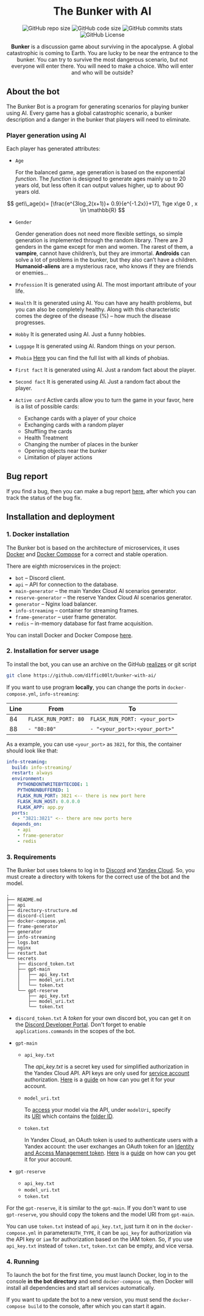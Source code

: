 <h1 align="center">The Bunker with AI</h1>
<div align="center">
	<img alt="GitHub repo size" src="https://img.shields.io/github/repo-size/D1ffic00lt/bunker-with-ai">
	<img alt="GitHub code size" src="https://img.shields.io/github/languages/code-size/D1ffic00lt/bunker-with-ai">
	<img alt="GitHub commits stats" src="https://img.shields.io/github/commit-activity/y/D1ffic00lt/bunker-with-ai">
	<img alt="GitHub License" src="https://img.shields.io/github/license/D1ffic00lt/bunker-with-ai">
</div>
<p align="center"><strong>Bunker</strong> is a discussion game about surviving in the apocalypse. A global catastrophic is coming to Earth. You are lucky to be near the entrance to the bunker. You can try to survive the most dangerous scenario, but not everyone will enter there. You will need to make a choice. Who will enter and who will be outside? </p>

## About the bot
The Bunker Bot is a program for generating scenarios for playing bunker using AI. Every game has a global catastrophic scenario, a bunker description and a danger in the bunker that players will need to eliminate. 
### Player generation using AI
Each player has generated attributes:
- `Age` 
	
	For the balanced game, age generation is based on the exponential _function_.
	The _function_ is designed to generate ages mainly up to 20 years old, but less often it can output values higher, up to about 90 years old.

$$
get\\_age(x)= [\frac{e^{3log_2(x+1)}+ 0.9}{e^{-1.2x}}+17], 1\ge x\ge 0 , x \in \mathbb{R} 
$$
	
- `Gender`
	
	Gender generation does not need more flexible settings, so simple generation is implemented through the random library. There are _3_ genders in the game except for men and women. The rarest of them, a **vampire**, cannot have children’s, but they are immortal. **Androids** can solve a lot of problems in the bunker, but they also can’t have a children. **Humanoid-aliens** are a mysterious race, who knows if they are friends or enemies...
- `Profession`
	It is generated using AI. The most important attribute of your life.
- `Health`
	It is generated using AI. You can have any health problems, but you can also be completely healthy. Along with this characteristic comes the degree of the disease (%) – how much the disease progresses.
- `Hobby`
	It is generated using AI. Just a funny hobbies.
- `Luggage`
	It is generated using AI. Random things on your person. 
- `Phobia` 
	[Here](generator/config.py) you can find the full list with all kinds of phobias.  
- `First fact`
	It is generated using AI. Just a random fact about the player. 
- `Second fact`
	It is generated using AI. Just a random fact about the player. 
- `Active card`
	Active cards allow you to turn the game in your favor, here is a list of possible cards:
	- Exchange cards with a player of your choice
	- Exchanging cards with a random player
	- Shuffling the cards
	- Health Treatment
	- Changing the number of places in the bunker
	- Opening objects near the bunker
	- Limitation of player actions
## Bug report 
If you find a bug, then you can make a bug report [here](https://github.com/D1ffic00lt/bunker-with-ai/issues/new?assignees=D1ffic00lt&labels=bug&projects=&template=bug_report.yml&title=%5BBug%5D%3A+), after which you can track the status of the bug fix.
## Installation and deployment

### 1. Docker installation 
The Bunker bot is based on the architecture of microservices, it uses [Docker](https://docker.com/) and [Docker Compose](https://docs.docker.com/compose/) for a correct and stable operation. 

There are eighth microservices in the project: 
- `bot` – Discord client. 
- `api` – API for connection to the database. 
- `main-generator` – the main Yandex Cloud AI scenarios generator.
- `reserve-generator` – the reserve Yandex Cloud AI scenarios generator.
- `generator` – Nginx load balancer.
- `info-streaming` – container for streaming frames. 
- `frame-generator` – user frame generator. 
- `redis` – in-memory database for fast frame acquisition.

You can install Docker and Docker Compose [here](https://docs.docker.com/engine/install/). 
### 2. Installation for server usage 
To install the bot, you can use an archive on the GitHub [realizes](https://github.com/D1ffic00lt/the-bunker-bot/releases) or git script
```bash
git clone https://github.com/d1ffic00lt/bunker-with-ai/
```

If you want to use program **locally**, you can change the ports in `docker-compose.yml`, `info-streaming`:

| Line | From                 | To                            |
| ---- | -------------------- | ----------------------------- |
| 84   | `FLASK_RUN_PORT: 80` | `FLASK_RUN_PORT: <your_port>` |
| 88   | `- "80:80"`          | `- "<your_port>:<your_port>"` |

As a example, you can use `<your_port>` as `3821`, for this, the container should look like that: 
```yml
info-streaming:  
  build: info-streaming/  
  restart: always  
  environment:  
    PYTHONDONTWRITEBYTECODE: 1  
    PYTHONUNBUFFERED: 1  
    FLASK_RUN_PORT: 3821 <-- there is new port here
    FLASK_RUN_HOST: 0.0.0.0  
    FLASK_APP: app.py  
  ports:
    - "3821:3821" <-- there are new ports here
  depends_on:  
    - api  
    - frame-generator  
    - redis
```
### 3. Requirements
The Bunker bot uses tokens to log in to [Discord](http://discord.com/developers/applications) and [Yandex Cloud](http://console.yandex.cloud/). So, you must create a directory with tokens for the correct use of the bot and the model.
```
.
├── README.md
├── api
├── directory-structure.md
├── discord-client
├── docker-compose.yml
├── frame-generator
├── generator
├── info-streaming
├── logs.bat
├── nginx
├── restart.bat
└── secrets
    ├── discord_token.txt
    ├── gpt-main
    │   ├── api_key.txt
    │   ├── model_uri.txt
    │   └── token.txt
    └── gpt-reserve
        ├── api_key.txt
        ├── model_uri.txt
        └── token.txt
```
- `discord_token.txt` 
	A _token_ for your own discord bot, you can get it on the [Discord Developer Portal](https://discord.com/developers/applications). Don't forget to enable `applications.commands` in the scopes of the bot. 
- `gpt-main`
	- `api_key.txt`

		The _api_key.txt_ is a secret key used for simplified authorization in the Yandex Cloud API. API keys are only used for [service account](https://yandex.cloud/en/docs/iam/concepts/users/service-accounts) authorization. [Here](https://yandex.cloud/en/docs/iam/concepts/authorization/api-key) is a [guide](https://yandex.cloud/en/docs/iam/concepts/authorization/api-key) on how can you get it for your account. 
	
	- `model_uri.txt`
	
		To [access](https://yandex.cloud/en/docs/foundation-models/operations/yandexgpt/create-prompt) your model via the API, under `modelUri`, specify its [URI](https://en.wikipedia.org/wiki/URI) which contains the [folder ID](https://yandex.cloud/en/docs/resource-manager/operations/folder/get-id).
		
	- `token.txt`
	
		In Yandex Cloud, an OAuth token is used to authenticate users with a Yandex account: the user exchanges an OAuth token for an [Identity and Access Management token](https://yandex.cloud/en/docs/iam/concepts/authorization/iam-token). [Here](https://yandex.cloud/en/docs/iam/concepts/authorization/oauth-token) is a [guide](https://yandex.cloud/en/docs/iam/concepts/authorization/oauth-token) on how can you get it for your account.
		 
- `gpt-reserve`
	- `api_key.txt`
	- `model_uri.txt`
	- `token.txt`

For the `gpt-reserve`, it is similar to the `gpt-main`. If you don't want to use `gpt-reserve`, you should copy the tokens and the model URI from  `gpt-main`.

You can use `token.txt` instead of `api_key.txt`, just turn it on in the `docker-compose.yml` in parameter`AUTH_TYPE`, it can be `api_key` for authorization via the API key or `iam` for authorization based on the IAM token. So, if you use `api_key.txt` instead of `token.txt`, `token.txt` can be empty, and vice versa.

### 4. Running
To launch the bot for the first time, you must launch Docker, log in to the console **in the bot directory** and send `docker-compose up`, then Docker will install all dependencies and start all services automatically.  

If you want to update the bot to a new version, you must send the `docker-compose build` to the console, after which you can start it again. 
